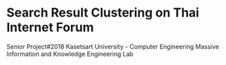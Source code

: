 # Search Result Clustering on Thai Internet Forum
Senior Project#2018 
Kasetsart University - Computer Engineering
Massive Information and Knowledge Engineering Lab

